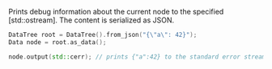 Prints debug information about the current node to the specified [std::ostream]. The content is serialized as JSON.

```c++
DataTree root = DataTree().from_json("{\"a\": 42}");
Data node = root.as_data();

node.output(std::cerr); // prints {"a":42} to the standard error stream
```
